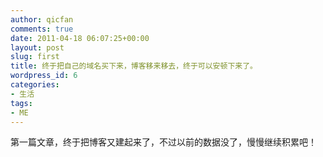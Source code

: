 ```yaml
---
author: qicfan
comments: true
date: 2011-04-18 06:07:25+00:00
layout: post
slug: first
title: 终于把自己的域名买下来，博客移来移去，终于可以安顿下来了。
wordpress_id: 6
categories:
- 生活
tags:
- ME
---
```


第一篇文章，终于把博客又建起来了，不过以前的数据没了，慢慢继续积累吧！

